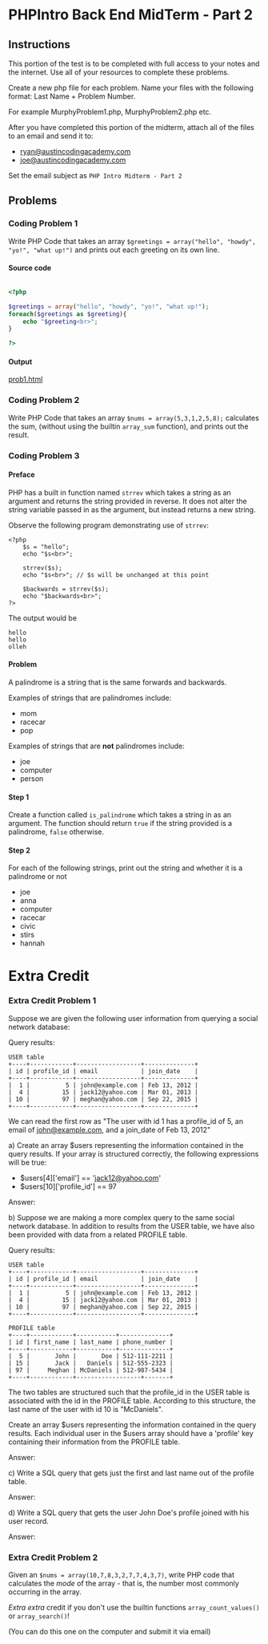 PHPIntro Back End MidTerm - Part 2
==================================

Instructions
------------

This portion of the test is to be completed with full access to your notes and the internet. Use all of your resources to complete these problems.

Create a new php file for each problem. Name your files with the following format: Last Name + Problem Number.

For example MurphyProblem1.php, MurphyProblem2.php etc.

After you have completed this portion of the midterm, attach all of the files to an email and send it to:

* ryan@austincodingacademy.com
* joe@austincodingacademy.com

Set the email subject as `PHP Intro Midterm - Part 2`

Problems
--------

### Coding Problem 1

Write PHP Code that takes an array `$greetings = array("hello", "howdy", "yo!", "what up!")`
and prints out each greeting on its own line.

#### Source code

```php

<?php

$greetings = array("hello", "howdy", "yo!", "what up!");
foreach($greetings as $greeting){
    echo "$greeting<br>";
}

?>

```

#### Output

[prob1.html](test.html)


### Coding Problem 2

Write PHP Code that takes an array `$nums = array(5,3,1,2,5,8);` calculates the sum,
(without using the builtin `array_sum` function), and prints out the result.

### Coding Problem 3

#### Preface

PHP has a built in function named `strrev` which takes a string as an argument and
returns the string provided in reverse. It does not alter the string variable passed
in as the argument, but instead returns a new string.

Observe the following program demonstrating use of `strrev`:

```
<?php
    $s = "hello";
    echo "$s<br>";

    strrev($s);
    echo "$s<br>"; // $s will be unchanged at this point

    $backwards = strrev($s);
    echo "$backwards<br>";
?>
```

The output would be

```
hello
hello
olleh
```

#### Problem

A palindrome is a string that is the same forwards and backwards.

Examples of strings that are palindromes include:

* mom
* racecar
* pop

Examples of strings that are **not** palindromes include:

* joe
* computer
* person

#### Step 1

Create a function called `is_palindrome` which takes a string in as an argument. The function should
return `true` if the string provided is a palindrome, `false` otherwise.

#### Step 2

For each of the following strings, print out the string and whether it is a palindrome or not

* joe
* anna
* computer
* racecar
* civic
* stirs
* hannah





Extra Credit
============

### Extra Credit Problem 1

Suppose we are given the following user information from querying a social
network database:

Query results:

    USER table
    +----+------------+------------------+--------------+
    | id | profile_id | email            | join_date    |
    +----+------------+------------------+--------------+
    |  1 |          5 | john@example.com | Feb 13, 2012 |
    |  4 |         15 | jack12@yahoo.com | Mar 01, 2013 |
    | 10 |         97 | meghan@yahoo.com | Sep 22, 2015 |
    +----+------------+------------------+--------------+

We can read the first row as "The user with id 1 has a profile_id of 5, an
email of john@example.com, and a join_date of Feb 13, 2012"


a) Create an array $users representing the information contained in the query
results. If your array is structured correctly, the following expressions
will be true:

* $users[4]['email'] == 'jack12@yahoo.com'
* $users[10]['profile_id'] == 97

Answer:



b) Suppose we are making a more complex query to the same social network
database. In addition to results from the USER table, we have also been
provided with data from a related PROFILE table.

Query results:

    USER table
    +----+------------+------------------+--------------+
    | id | profile_id | email            | join_date    |
    +----+------------+------------------+--------------+
    |  1 |          5 | john@example.com | Feb 13, 2012 |
    |  4 |         15 | jack12@yahoo.com | Mar 01, 2013 |
    | 10 |         97 | meghan@yahoo.com | Sep 22, 2015 |
    +----+------------+------------------+--------------+

    PROFILE table
    +----+------------+-----------+--------------+
    | id | first_name | last_name | phone_number |
    +----+------------+-----------+--------------+
    |  5 |       John |       Doe | 512-111-2211 |
    | 15 |       Jack |   Daniels | 512-555-2323 |
    | 97 |     Meghan | McDaniels | 512-987-5434 |
    +----+------------+------------------+-------+

The two tables are structured such that the profile_id in the USER table is
associated with the id in the PROFILE table. According to this structure, the
last name of the user with id 10 is "McDaniels".

Create an array $users representing the information contained in the query
results. Each individual user in the $users array should have a 'profile' key
containing their information from the PROFILE table.

Answer:



c) Write a SQL query that gets just the first and last name out of the profile table.

Answer:


d) Write a SQL query that gets the user John Doe's profile joined with his user record.

Answer:



### Extra Credit Problem 2

Given an `$nums = array(10,7,8,3,2,7,7,4,3,7)`, write PHP code that calculates the
*mode* of the array - that is, the number most commonly occurring in the array.

*Extra extra* credit if you don't use the builtin functions `array_count_values()`
or `array_search()`!

(You can do this one on the computer and submit it via email)

